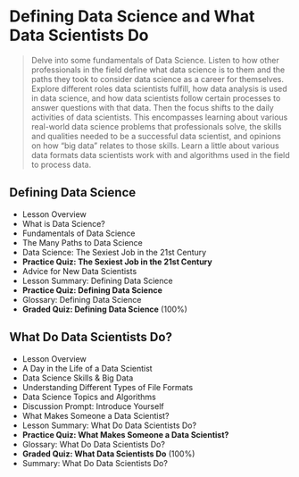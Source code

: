# Defining Data Science and What Data Scientists Do
> Delve into some fundamentals of Data Science. Listen to how other professionals in the field define what data science is to them and the paths they took to consider data science as a career for themselves. Explore different roles data scientists fulfill, how data analysis is used in data science, and how data scientists follow certain processes to answer questions with that data. Then the focus shifts to the daily activities of data scientists. This encompasses learning about various real-world data science problems that professionals solve, the skills and qualities needed to be a successful data scientist, and opinions on how “big data” relates to those skills. Learn a little about various data formats data scientists work with and algorithms used in the field to process data.
## Defining Data Science
- Lesson Overview
- What is Data Science?
- Fundamentals of Data Science
- The Many Paths to Data Science
- Data Science: The Sexiest Job in the 21st Century
- **Practice Quiz: The Sexiest Job in the 21st Century**
- Advice for New Data Scientists
- Lesson Summary: Defining Data Science
- **Practice Quiz: Defining Data Science**
- Glossary: Defining Data Science
- **Graded Quiz: Defining Data Science** (100%)

## What Do Data Scientists Do?
- Lesson Overview
- A Day in the Life of a Data Scientist
- Data Science Skills & Big Data
- Understanding Different Types of File Formats
- Data Science Topics and Algorithms
- Discussion Prompt: Introduce Yourself
- What Makes Someone a Data Scientist?
- Lesson Summary: What Do Data Scientists Do?
- **Practice Quiz: What Makes Someone a Data Scientist?**
- Glossary: What Do Data Scientists Do?
- **Graded Quiz: What Data Scientists Do** (100%)
- Summary: What Do Data Scientists Do?
